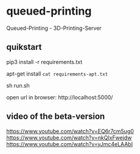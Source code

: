 # queued-printing
Queued-Printing - 3D-Printing-Server



## quikstart
pip3 install -r requirements.txt

apt-get install `cat requirements-apt.txt`

sh run.sh

open url in browser: http://localhost:5000/


## video of the beta-version

https://www.youtube.com/watch?v=EQ6r7cm5ug0
https://www.youtube.com/watch?v=nkQIxFwejdw
https://www.youtube.com/watch?v=yJmc4eLAAbI
